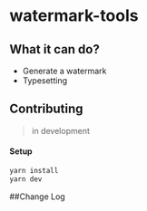 # watermark-tools

## What it can do?
- Generate a watermark
- Typesetting

## Contributing
> in development
#### Setup

```bash
yarn install
yarn dev
```

##Change Log